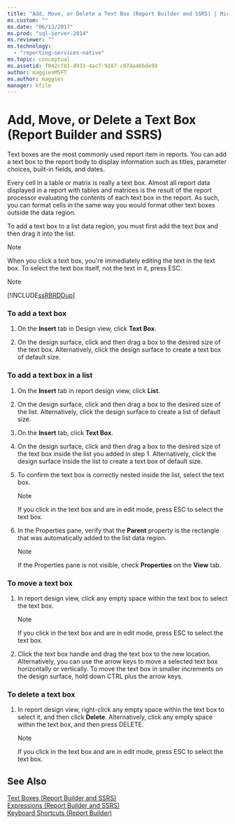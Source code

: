 ```yaml
---
title: "Add, Move, or Delete a Text Box (Report Builder and SSRS) | Microsoft Docs"
ms.custom: ""
ms.date: "06/13/2017"
ms.prod: "sql-server-2014"
ms.reviewer: ""
ms.technology: 
  - "reporting-services-native"
ms.topic: conceptual
ms.assetid: f042cf81-d933-4ac7-9287-c074a46bde98
author: maggiesMSFT
ms.author: maggies
manager: kfile
---
```

# Add, Move, or Delete a Text Box (Report Builder and SSRS)
  Text boxes are the most commonly used report item in reports. You can add a text box to the report body to display information such as titles, parameter choices, built-in fields, and dates.  
  
 Every cell in a table or matrix is really a text box. Almost all report data displayed in a report with tables and matrices is the result of the report processor evaluating the contents of each text box in the report. As such, you can format cells in the same way you would format other text boxes outside the data region.  
  
 To add a text box to a list data region, you must first add the text box and then drag it into the list.  
  
> [!NOTE]  
>  When you click a text box, you're immediately editing the text in the text box. To select the text box itself, not the text in it, press ESC.  
  
> [!NOTE]  
>  [!INCLUDE[ssRBRDDup](../../includes/ssrbrddup-md.md)]  
  
### To add a text box  
  
1.  On the **Insert** tab in Design view, click **Text Box**.  
  
2.  On the design surface, click and then drag a box to the desired size of the text box. Alternatively, click the design surface to create a text box of default size.  
  
### To add a text box in a list  
  
1.  On the **Insert** tab in report design view, click **List**.  
  
2.  On the design surface, click and then drag a box to the desired size of the list. Alternatively, click the design surface to create a list of default size.  
  
3.  On the **Insert** tab, click **Text Box**.  
  
4.  On the design surface, click and then drag a box to the desired size of the text box inside the list you added in step 1. Alternatively, click the design surface inside the list to create a text box of default size.  
  
5.  To confirm the text box is correctly nested inside the list, select the text box.  
  
    > [!NOTE]  
    >  If you click in the text box and are in edit mode, press ESC to select the text box.  
  
6.  In the Properties pane, verify that the **Parent** property is the rectangle that was automatically added to the list data region.  
  
    > [!NOTE]  
    >  If the Properties pane is not visible, check **Properties** on the **View** tab.  
  
### To move a text box  
  
1.  In report design view, click any empty space within the text box to select the text box.  
  
    > [!NOTE]  
    >  If you click in the text box and are in edit mode, press ESC to select the text box.  
  
2.  Click the text box handle and drag the text box to the new location. Alternatively, you can use the arrow keys to move a selected text box horizontally or vertically. To move the text box in smaller increments on the design surface, hold down CTRL plus the arrow keys.  
  
### To delete a text box  
  
1.  In report design view, right-click any empty space within the text box to select it, and then click **Delete**. Alternatively, click any empty space within the text box, and then press DELETE.  
  
    > [!NOTE]  
    >  If you click in the text box and are in edit mode, press ESC to select the text box.  
  
## See Also  
 [Text Boxes &#40;Report Builder and SSRS&#41;](text-boxes-report-builder-and-ssrs.md)   
 [Expressions &#40;Report Builder and SSRS&#41;](expressions-report-builder-and-ssrs.md)   
 [Keyboard Shortcuts &#40;Report Builder&#41;](../report-builder/keyboard-shortcuts-report-builder.md)  
  
  
